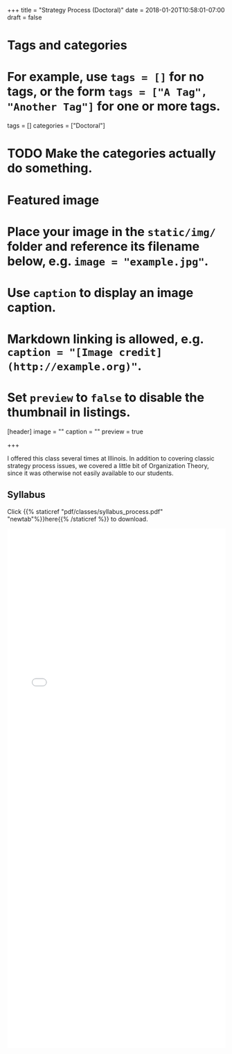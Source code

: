 +++
title = "Strategy Process (Doctoral)"
date = 2018-01-20T10:58:01-07:00
draft = false

# Tags and categories
# For example, use `tags = []` for no tags, or the form `tags = ["A Tag", "Another Tag"]` for one or more tags.
tags = []
categories = ["Doctoral"]

# TODO Make the categories actually do something.

# Featured image
# Place your image in the `static/img/` folder and reference its filename below, e.g. `image = "example.jpg"`.
# Use `caption` to display an image caption.
#   Markdown linking is allowed, e.g. `caption = "[Image credit](http://example.org)"`.
# Set `preview` to `false` to disable the thumbnail in listings.
[header]
image = ""
caption = ""
preview = true

+++

I offered this class several times at Illinois.  In addition to covering classic strategy process issues, we covered a little bit of Organization Theory, since it was otherwise not easily available to our students.

## Syllabus

Click {{% staticref "pdf/classes/syllabus_process.pdf" "newtab"%}}here{{% /staticref %}} to download.

<embed src="/pdf/classes/syllabus_process.pdf" type="application/pdf" width="100%" height="1200px">
